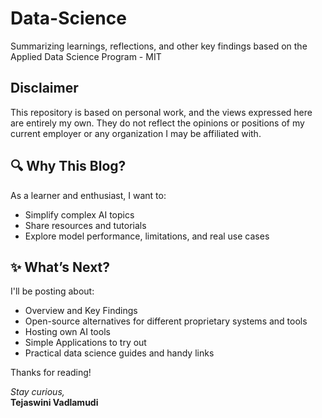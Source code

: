 # Data-Science
Summarizing learnings, reflections, and other key findings based on the Applied Data Science Program - MIT

## Disclaimer
This repository is based on personal work, and the views expressed here are entirely my own. They do not reflect the opinions or positions of my current employer or any organization I may be affiliated with.

## 🔍 Why This Blog?

As a learner and enthusiast, I want to:
- Simplify complex AI topics
- Share resources and tutorials
- Explore model performance, limitations, and real use cases

## ✨ What’s Next?
I'll be posting about:
- Overview and Key Findings
- Open-source alternatives for different proprietary systems and tools
- Hosting own AI tools
- Simple Applications to try out
- Practical data science guides and handy links

Thanks for reading!

_Stay curious,_  
**Tejaswini Vadlamudi**
